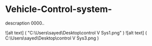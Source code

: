 # Vehicle-Control-system-
descraption 0000..

![alt text] ( "C:\Users\sayed\Desktop\control V Sys1.png" )
![alt text] ( C:\Users\sayed\Desktop\control V Sys3.png )
